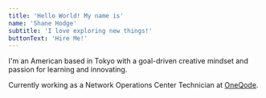 ```yaml
---
title: 'Hello World! My name is'
name: 'Shane Hodge'
subtitle: 'I love exploring new things!'
buttonText: 'Hire Me!'
---
```


I'm an American based in Tokyo with a goal-driven creative mindset and passion for learning and innovating.

Currently working as a Network Operations Center Technician at [OneQode](https://www.oneqode.com/).
